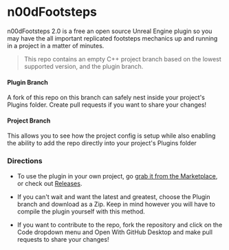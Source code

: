 # n00dFootsteps
n00dFootsteps 2.0 is a free an open source Unreal Engine plugin so you may have the all important replicated footsteps mechanics up and running in a project in a matter of minutes.

> This repo contains an empty C++ project branch based on the lowest supported version,  and the plugin branch. 

#### Plugin Branch

A fork of this repo on this branch can safely nest inside your project's Plugins folder. Create pull requests if you want to share your changes!

#### Project Branch

This allows you to see how the project config is setup while also enabling the ability to add the repo directly into your project's Plugins folder

### Directions

* To use the plugin in your own project, go [grab it from the Marketplace](https://www.unrealengine.com/marketplace/en-US/product/n00dfootsteps), or check out [Releases](https://github.com/n00dbeaverstudios/n00dFootsteps/releases). 
 
* If you can't wait and want the latest and greatest, choose the Plugin branch and download as a Zip. Keep in mind however you will have to compile the plugin yourself with this method.

* If you want to contribute to the repo, fork the repository and click on the Code dropdown menu and Open With GitHub Desktop and make pull requests to share your changes!

